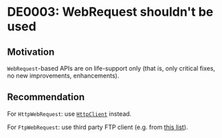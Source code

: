 <!--
T:System.Net.WebRequest
T:System.Net.FtpWebRequest
T:System.Net.FileWebRequest
T:System.Net.HttpWebRequest
-->

# DE0003: WebRequest shouldn't be used

## Motivation

`WebRequest`-based APIs are on life-support only (that is, only critical fixes, no
 new improvements, enhancements).

## Recommendation

For `HttpWebRequest`: use [`HttpClient`](https://docs.microsoft.com/dotnet/api/system.net.http.httpclient) instead.

For `FtpWebRequest`: use third party FTP client (e.g. from [this list](https://stackoverflow.com/questions/1371964/free-ftp-library)).

